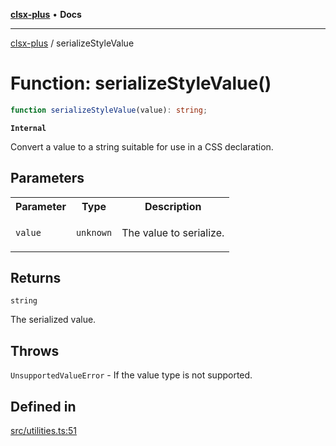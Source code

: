 [**clsx-plus**](README.md) • **Docs**

---

[clsx-plus](README.md) / serializeStyleValue

# Function: serializeStyleValue()

```ts
function serializeStyleValue(value): string;
```

**`Internal`**

Convert a value to a string suitable for use in a CSS declaration.

## Parameters

<table>
<tr>
<th>Parameter</th>
<th>Type</th>
<th>Description</th>
</tr>
<tr>
<td>

`value`

</td>
<td>

`unknown`

</td>
<td>

The value to serialize.

</td>
</tr>
</table>

## Returns

`string`

The serialized value.

## Throws

`UnsupportedValueError` - If the value type is not supported.

## Defined in

[src/utilities.ts:51](https://github.com/HoodieCollin/clsx-plus/blob/4d55252443bab37590ad84a6e45f55cb4343cd0f/src/utilities.ts#L51)
